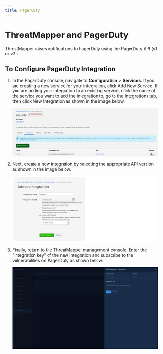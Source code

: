 ```yaml
---
title: PagerDuty
---
```


# ThreatMapper and PagerDuty

ThreatMapper raises notifications to PagerDuty using the PagerDuty API (v1 or v2).

## To Configure PagerDuty Integration

1. In the PagerDuty console, navigate to **Configuration** > **Services**. If you are creating a new service for your integration, click Add New Service. If you are adding your integration to an existing service, click the name of the service you want to add the integration to, go to the Integrations tab, then click New Integration as shown in the image below.

   ![Pager Duty](../img/integrations-pager-duty-1.png)

2. Next, create a new integration by selecting the appropriate API version as shown in the image below.

   ![Pager Duty](../img/integrations-pager-duty-2.jpg)

3. Finally, return to the ThreatMapper management console. Enter the "integration key" of the new integration and subscribe to the vulnerabilities on PagerDuty as shown below:

   ![Pager Duty](../img/integrations-pager-duty-3.png)

